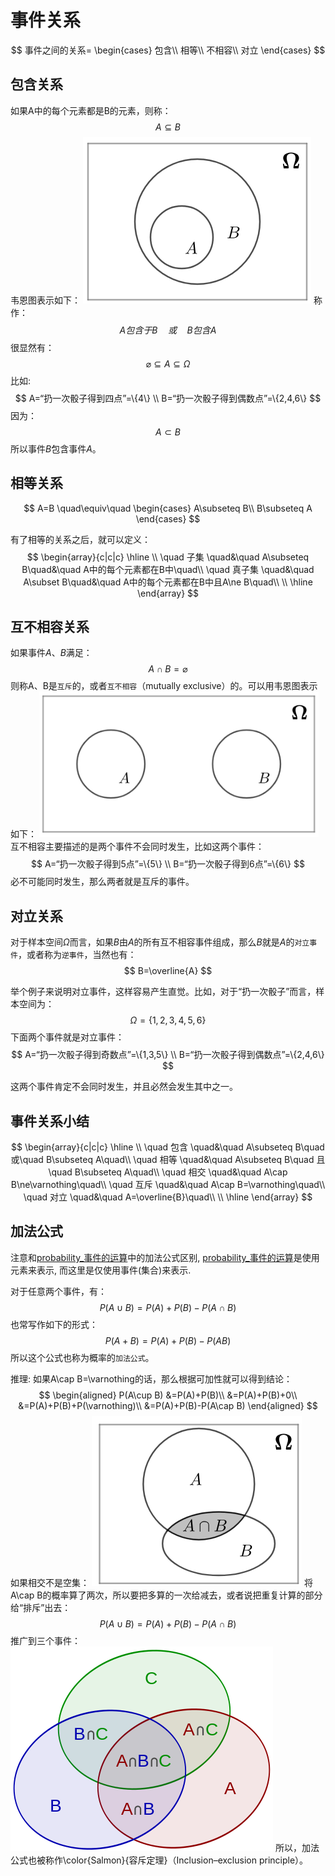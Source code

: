 # 事件关系

$$
事件之间的关系=
\begin{cases}
    包含\\
    相等\\
    不相容\\
    对立
\end{cases}
$$

## 包含关系
如果A中的每个元素都是B的元素，则称：
$$
A\subseteq B
$$
韦恩图表示如下：
![](./probability_事件关系/11.png)
称作：
$$
A 包含于 B\quad 或\quad B 包含 A
$$
很显然有：
$$
\varnothing\subseteq A\subseteq\Omega
$$
比如:
$$
A=“扔一次骰子得到四点”=\{4\}  \\
B=“扔一次骰子得到偶数点”=\{2,4,6\}
$$
因为：
$$
A\subset B
$$
所以事件$B$包含事件$A$。

## 相等关系
$$
A=B
\quad\equiv\quad
\begin{cases}
    A\subseteq B\\
    B\subseteq A
\end{cases}
$$

有了相等的关系之后，就可以定义：
$$
\begin{array}{c|c|c}
    \hline
    \\
    \quad  子集 \quad&\quad A\subseteq B\quad&\quad A中的每个元素都在B中\quad\\ 
    \quad 真子集 \quad&\quad  A\subset B\quad&\quad A中的每个元素都在B中且A\ne B\quad\\
    \\
    \hline
\end{array}
$$

## 互不相容关系
如果事件$A$、$B$满足：
$$
A\cap B=\varnothing
$$
则称A、B是`互斥`的，或者`互不相容`（mutually exclusive）的。可以用韦恩图表示如下：
![](./probability_事件关系/12.png)
互不相容主要描述的是两个事件不会同时发生，比如这两个事件：
$$
A=“扔一次骰子得到5点”=\{5\} \\
B=“扔一次骰子得到6点”=\{6\}
$$
必不可能同时发生，那么两者就是互斥的事件。


## 对立关系
对于样本空间$\Omega$而言，如果$B$由$A$的所有互不相容事件组成，那么$B$就是$A$的`对立事件`，或者称为`逆事件`，当然也有：
$$
B=\overline{A}
$$

举个例子来说明对立事件，这样容易产生直觉。比如，对于“扔一次骰子”而言，样本空间为：
$$
\Omega=\{1,2,3,4,5,6\}
$$
下面两个事件就是对立事件：
$$
A=“扔一次骰子得到奇数点”=\{1,3,5\}  \\
B=“扔一次骰子得到偶数点”=\{2,4,6\}
$$

这两个事件肯定不会同时发生，并且必然会发生其中之一。


## 事件关系小结
$$
\begin{array}{c|c|c}
    \hline
    \\
    \quad  包含 \quad&\quad A\subseteq B\quad 或\quad B\subseteq A\quad\\ 
    \quad 相等 \quad&\quad A\subseteq B\quad 且\quad B\subseteq A\quad\\
    \quad 相交 \quad&\quad A\cap B\ne\varnothing\quad\\
    \quad 互斥 \quad&\quad A\cap B=\varnothing\quad\\
    \quad 对立 \quad&\quad A=\overline{B}\quad\\
    \\
    \hline
\end{array}
$$


## 加法公式
注意和[probability_事件的运算](probability_事件的运算)中的加法公式区别, [probability_事件的运算](probability_事件的运算)是使用元素来表示, 而这里是仅使用事件(集合)来表示.


对于任意两个事件，有：
$$
P(A\cup B)=P(A)+P(B)-P(A\cap B)
$$
也常写作如下的形式：
$$
P(A+B)=P(A)+P(B)-P(AB)
$$
所以这个公式也称为概率的`加法公式`。

推理:
如果A\cap B=\varnothing的话，那么根据可加性就可以得到结论：
$$
\begin{aligned}
    P(A\cup B)
        &=P(A)+P(B)\\
        &=P(A)+P(B)+0\\
        &=P(A)+P(B)+P(\varnothing)\\
        &=P(A)+P(B)-P(A\cap B)
\end{aligned}
$$
如果相交不是空集：
![](./probability_事件关系/13.png)
将A\cap B的概率算了两次，所以要把多算的一次给减去，或者说把重复计算的部分给“排斥”出去：
$$
P(A\cup B)=P(A)+P(B)-P(A\cap B)
$$
推广到三个事件：
![](./probability_事件关系/14.png)
所以，加法公式也被称作\color{Salmon}{容斥定理}（Inclusion–exclusion principle）。